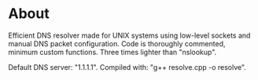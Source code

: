 # About
Efficient DNS resolver made for UNIX systems using low-level sockets and manual DNS packet configuration. Code is thoroughly commented, minimum custom functions. Three times lighter than "nslookup". 

Default DNS server: "1.1.1.1". Compiled with: "g++ resolve.cpp -o resolve".

